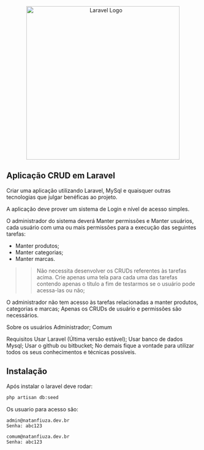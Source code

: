 <p align="center"><a href="https://laravel.com" target="_blank"><img src="https://raw.githubusercontent.com/laravel/art/master/logo-lockup/5%20SVG/2%20CMYK/1%20Full%20Color/laravel-logolockup-cmyk-red.svg" width="400" alt="Laravel Logo"></a></p>

## Aplicação CRUD em Laravel

Criar uma aplicação utilizando Laravel, MySql e quaisquer outras tecnologias que julgar benéficas ao projeto. 

A aplicação deve prover um sistema de Login e nível de acesso simples. 

O administrador do sistema deverá Manter permissões e Manter usuários, cada usuário com uma ou mais permissões para a execução das seguintes tarefas:

* Manter produtos;
* Manter categorias;
* Manter marcas.

>> Não necessita desenvolver os CRUDs referentes às tarefas acima. Crie apenas uma tela para cada uma das tarefas contendo apenas o título a fim de testarmos se o usuário pode acessa-las ou não;

O administrador não tem acesso às tarefas relacionadas a manter produtos, categorias e marcas;
Apenas os CRUDs de usuário e permissões são necessários.

Sobre os usuários
    Administrador;
    Comum

Requisitos
    Usar Laravel (Última versão estável);
    Usar banco de dados Mysql;
    Usar o github ou bitbucket;
    No demais fique a vontade para utilizar todos os seus conhecimentos e técnicas possíveis.
## Instalação

Após instalar o laravel deve rodar:

```bash
php artisan db:seed
```
Os usuario para acesso são:

```
admin@natanfiuza.dev.br 
Senha: abc123

comum@natanfiuza.dev.br 
Senha: abc123

```
